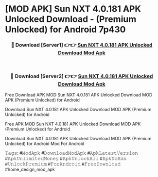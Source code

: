 # [MOD APK] Sun NXT 4.0.181 APK Unlocked Download - (Premium Unlocked) for Android 7p430



<div align="center">
<h3>🔴 Download [Server1] 👉👉 <a href="https://momento.my/?title=Sun_NXT_4.0.181_APK_Unlocked_Download">Sun NXT 4.0.181 APK Unlocked Download Mod Apk</a></h3><br>

<h3>🔴 Download [Server2] 👉👉 <a href="https://momento.my/?title=Sun_NXT_4.0.181_APK_Unlocked_Download">Sun NXT 4.0.181 APK Unlocked Download Mod Apk</a></h3>
</div>



Free Download APK MOD Sun NXT 4.0.181 APK Unlocked Download MOD APK (Premium Unlocked) for Android

Download Sun NXT 4.0.181 APK Unlocked Download MOD APK (Premium Unlocked) for Android

Free APK MOD Sun NXT 4.0.181 APK Unlocked Download MOD APK (Premium Unlocked) for Android

Download Sun NXT 4.0.181 APK Unlocked Download MOD APK (Premium Unlocked) for Android Mod For Android

𝚃𝚊𝚐𝚜: #𝙼𝚘𝚍𝙰𝚙𝚔 #𝙳𝚘𝚠𝚗𝚕𝚘𝚊𝚍𝙼𝚘𝚍𝙰𝚙𝚔 #𝙰𝚙𝚔𝙻𝚊𝚝𝚎𝚜𝚝𝚅𝚎𝚛𝚜𝚒𝚘𝚗 #𝙰𝚙𝚔𝚄𝚗𝚕𝚒𝚖𝚒𝚝𝚎𝚍𝙼𝚘𝚗𝚎𝚢 #𝙰𝚙𝚔𝚄𝚗𝚕𝚘𝚌𝚔𝙰𝚕𝚕 #𝙰𝚙𝚔𝙽𝚘𝙰𝚍𝚜 #𝚄𝚗𝚕𝚘𝚌𝚔𝙿𝚛𝚎𝚖𝚒𝚞𝚖 #𝙵𝚘𝚛𝙰𝚗𝚍𝚛𝚘𝚒𝚍 #𝙵𝚛𝚎𝚎𝙳𝚘𝚠𝚗𝚕𝚘𝚊𝚍 #home_design_mod_apk

